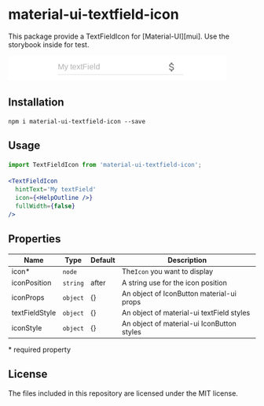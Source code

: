 # material-ui-textfield-icon

This package provide a TextFieldIcon for [Material-UI][mui].
Use the storybook inside for test.

![Image](demo.png)

## Installation
```shell
npm i material-ui-textfield-icon --save
```

## Usage

```jsx
import TextFieldIcon from 'material-ui-textfield-icon';

<TextFieldIcon
  hintText='My textField'
  icon={<HelpOutline />}
  fullWidth={false}
/>
```

## Properties
| Name | Type | Default | Description |
| --- | --- | --- | --- |
| icon* | `node` | | The`Icon` you want to display |
| iconPosition | `string` | after | A string use for the icon position |
| iconProps | `object` | {} | An object of IconButton material-ui props |
| textFieldStyle | `object` | {} | An object of material-ui textField styles |
| iconStyle | `object` | {} | An object of material-ui IconButton styles |

\* required property

## License
The files included in this repository are licensed under the MIT license.
